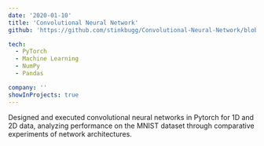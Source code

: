 ```yaml
---
date: '2020-01-10'
title: 'Convolutional Neural Network'
github: 'https://github.com/stinkbugg/Convolutional-Neural-Network/blob/main/A5/Avery-A5.ipynb'

tech:
  - PyTorch
  - Machine Learning
  - NumPy
  - Pandas

company: ''
showInProjects: true
---
```


Designed and executed convolutional neural networks in Pytorch for 1D and 2D data, analyzing performance on the MNIST dataset through comparative experiments of network architectures.
